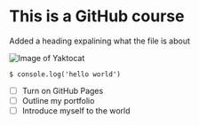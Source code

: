# This is a GitHub course

Added a heading expalining what the file is about

![Image of Yaktocat](https://octodex.github.com/images/yaktocat.png)

```
$ console.log('hello world')
```

- [ ] Turn on GitHub Pages
- [ ] Outline my portfolio
- [ ] Introduce myself to the world
